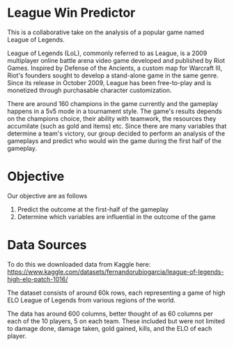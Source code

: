 # League Win Predictor

This is a collaborative take on the analysis of a popular game named League of Legends.

League of Legends (LoL), commonly referred to as League, is a 2009 multiplayer online battle arena video game developed and published by Riot Games. Inspired by Defense of the Ancients, a custom map for Warcraft III, Riot's founders sought to develop a stand-alone game in the same genre. Since its release in October 2009, League has been free-to-play and is monetized through purchasable character customization.

There are around 160 champions in the game currently and the gameplay happens in a 5v5 mode in a tournament style. The game's results depends on the champions choice, their ability with teamwork, the resources they accumilate (such as gold and items) etc. Since there are many variables that determine a team's victory, our group decided to perform an analysis of the gameplays and predict who would win the game during the first half of the gameplay.

# Objective
Our objective are as follows
1) Predict the outcome at the first-half of the gameplay
2) Determine which variables are influential in the outcome of the game

# Data Sources
To do this we downloaded data from Kaggle here: https://www.kaggle.com/datasets/fernandorubiogarcia/league-of-legends-high-elo-patch-1016/

The dataset consists of around 60k rows, each representing a game of high ELO League of Legends from various regions of the world.

The data has around 600 columns, better thought of as 60 columns per each of the 10 players, 5 on each team. These included but were not limited to
 damage done, damage taken, gold gained, kills, and the ELO of each player. 

